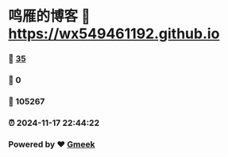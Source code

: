 # 鸣雁的博客 :link: https://wx549461192.github.io 
### :page_facing_up: [35](https://wx549461192.github.io/tag.html) 
### :speech_balloon: 0 
### :hibiscus: 105267 
### :alarm_clock: 2024-11-17 22:44:22 
### Powered by :heart: [Gmeek](https://github.com/Meekdai/Gmeek)

